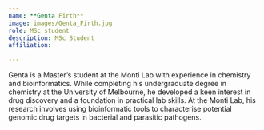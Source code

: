 ```yaml
---
name: **Genta Firth**
image: images/Genta_Firth.jpg
role: MSc student
description: MSc Student
affiliation:

---
```


Genta is a Master’s student at the Monti Lab with experience in chemistry and bioinformatics. While completing his undergraduate degree in chemistry at the University of Melbourne, he developed a keen interest in drug discovery and a foundation in practical lab skills. At the Monti Lab, his research involves using bioinformatic tools to characterise potential genomic drug targets in bacterial and parasitic pathogens.
